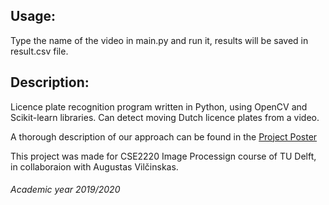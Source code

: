 ## Usage:
Type the name of the video in main.py and run it, results will be saved in result.csv file.

## Description:
Licence plate recognition program written in Python, using OpenCV and Scikit-learn libraries. Can detect moving Dutch licence plates from a video.

A thorough description of our approach can be found in the [Project Poster](Project_poster.pdf)

This project was made for CSE2220 Image Processign course of TU Delft, in collaboraion with Augustas Vilčinskas.

###### Academic year 2019/2020
